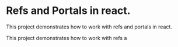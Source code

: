 # Refs and Portals in react.

This project demonstrates how to work with refs and portals in react.

This project demonstrates how to work with refs a

